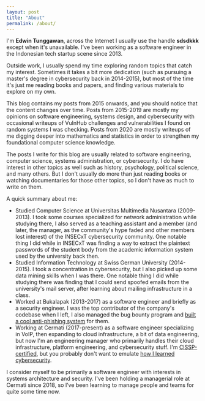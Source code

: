 ```yaml
---
layout: post
title: "About"
permalink: /about/
---
```


I'm **Edwin Tunggawan**, across the Internet I usually use the handle **sdsdkkk** except when it's unavailable. I've been working as a software engineer in the Indonesian tech startup scene since 2013.

Outside work, I usually spend my time exploring random topics that catch my interest. Sometimes it takes a bit more dedication (such as pursuing a master's degree in cybersecurity back in 2014-2015), but most of the time it's just me reading books and papers, and finding various materials to explore on my own.

This blog contains my posts from 2015 onwards, and you should notice that the content changes over time. Posts from 2015-2019 are mostly my opinions on software engineering, systems design, and cybersecurity with occasional writeups of VulnHub challenges and vulnerabilities I found on random systems I was checking. Posts from 2020 are mostly writeups of me digging deeper into mathematics and statistics in order to strengthen my foundational computer science knowledge.

The posts I write for this blog are usually related to software engineering, computer science, systems administration, or cybersecurity. I do have interest in other topics as well such as history, psychology, political science, and many others. But I don't usually do more than just reading books or watching documentaries for those other topics, so I don't have as much to write on them.

A quick summary about me:

- Studied Computer Science at Universitas Multimedia Nusantara (2009-2013). I took some courses specialized for network administration while studying there, I also served as a teaching assistant and a member (and later, the manager, as the community's hype faded and other members lost interest) of the INSECxT cybersecurity community. One notable thing I did while in INSECxT was finding a way to extract the plaintext passwords of the student body from the academic information system used by the university back then.
- Studied Information Technology at Swiss German University (2014-2015). I took a concentration in cybersecurity, but I also picked up some data mining skills when I was there. One notable thing I did while studying there was finding that I could send spoofed emails from the university's mail server, after learning about mailing infrastructure in a class.
- Worked at Bukalapak (2013-2017) as a software engineer and briefly as a security engineer. I was the top contributor of the company's codebase when I left, I also managed the bug bounty program and [built a cool anti-phishing system](/2025-06-04/how-i-built-an-anti-phishing-system) for them.
- Working at Cermati (2017-present) as a software engineer specializing in VoIP, then expanding to cloud infrastructure, a bit of data engineering, but now I'm an engineering manager who primarily handles their cloud infrastructure, platform engineering, and cybersecurity stuff. I'm [CISSP-certified](/2019-02-02/getting-certified), but you probably don't want to emulate [how I learned cybersecurity](/2025-06-09/you-shouldnt-learn-security-the-way-i-did).

I consider myself to be primarily a software engineer with interests in systems architecture and security. I've been holding a managerial role at Cermati since 2018, so I’ve been learning to manage people and teams for quite some time now.
